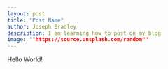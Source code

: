 ```yaml
---
layout: post
title: "Post Name"
author: Joseph Bradley
description: I am learning how to post on my blog
image: ""https://source.unsplash.com/random""
---
```

Hello World!
